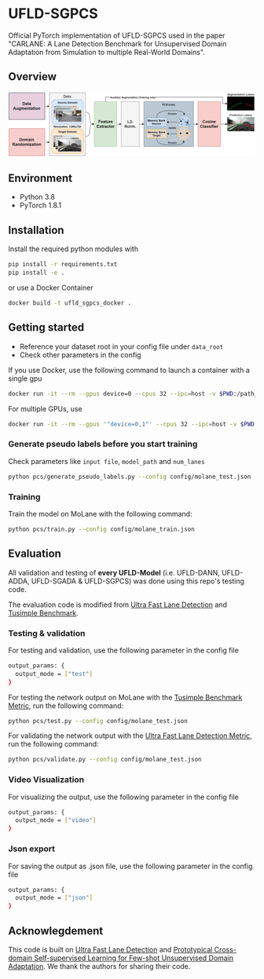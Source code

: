 # UFLD-SGPCS
Official PyTorch implementation of UFLD-SGPCS used in the paper "CARLANE: A Lane Detection Benchmark for Unsupervised Domain Adaptation from Simulation to multiple Real-World Domains".



## Overview
![networkachitecture](./images/architecture.png)


## Environment
- Python 3.8 
- PyTorch 1.8.1

## Installation
Install the required python modules with

```bash
pip install -r requirements.txt
pip install -e .
```

or use a Docker Container

```bash
docker build -t ufld_sgpcs_docker .
```


## Getting started
- Reference your dataset root in your config file under `data_root`
- Check other parameters in the config

If you use Docker, use the following command to launch a container with a single gpu
```bash
docker run -it --rm --gpus device=0 --cpus 32 --ipc=host -v $PWD:/path_to_main_dir/ -w /path_to_main_dir/ ufld_sgpcs_docker
```

For multiple GPUs, use
```bash
docker run -it --rm --gpus '"device=0,1"' --cpus 32 --ipc=host -v $PWD:/path_to_main_dir/ -w /path_to_main_dir/ ufld_sgpcs_docker
```

### Generate pseudo labels before you start training
Check parameters like `input file`, `model_path` and `num_lanes`

```bash
python pcs/generate_pseudo_labels.py --config config/molane_test.json
```

### Training
Train the model on MoLane with the following command:
```bash
python pcs/train.py --config config/molane_train.json
```

## Evaluation
All validation and testing of **every UFLD-Model** (i.e. UFLD-DANN, UFLD-ADDA, UFLD-SGADA & UFLD-SGPCS) was done using this repo's testing code.

The evaluation code is modified from [Ultra Fast Lane Detection](https://github.com/cfzd/Ultra-Fast-Lane-Detection) and [Tusimple Benchmark](https://github.com/TuSimple/tusimple-benchmark).

### Testing & validation
For testing and validation, use the following parameter in the config file
```bash
output_params: {
  output_mode = ["test"]
}
```

For testing the network output on MoLane with the [Tusimple Benchmark Metric](https://github.com/TuSimple/tusimple-benchmark), run the following command:
```bash
python pcs/test.py --config config/molane_test.json
```

For validating the network output with the [Ultra Fast Lane Detection Metric](https://github.com/cfzd/Ultra-Fast-Lane-Detection), run the following command:
```bash
python pcs/validate.py --config config/molane_test.json
```

### Video Visualization
For visualizing the output, use the following parameter in the config file
```bash
output_params: {
  output_mode = ["video"]
}
```

### Json export
For saving the output as .json file, use the following parameter in the config file
```bash
output_params: {
  output_mode = ["json"]
}
```

## Acknowlegdement
This code is built on [Ultra Fast Lane Detection](https://github.com/cfzd/Ultra-Fast-Lane-Detection)
and [Prototypical Cross-domain Self-supervised Learning for Few-shot Unsupervised Domain Adaptation](https://github.com/zhengzangw/PCS-FUDA). 
We thank the authors for sharing their code.
